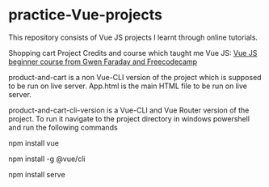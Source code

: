 # practice-Vue-projects
This repository consists of  Vue JS projects I learnt through online tutorials.

Shopping cart Project Credits and course which taught me Vue JS:
[Vue JS beginner course from Gwen Faraday and Freecodecamp](https://www.youtube.com/watch?v=FXpIoQ_rT_c)

product-and-cart is a non Vue-CLI version of the project which is supposed to be run on live server. App.html is the main HTML file to be run on live server.

product-and-cart-cli-version is a Vue-CLI and Vue Router version of the project. To run it navigate to the project directory in windows powershell and run the following commands

npm install vue 

npm install -g @vue/cli

npm install serve
